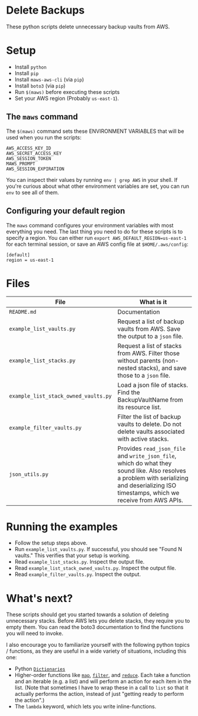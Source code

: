 # Delete Backups

These python scripts delete unnecessary backup vaults from AWS.

# Setup

- Install `python`
- Install `pip`
- Install `maws-aws-cli` (via `pip`)
- Install `boto3` (via `pip`)
- Run `$(maws)` before executing these scripts
- Set your AWS region (Probably `us-east-1`).

## The `maws` command

The `$(maws)` command sets these ENVIRONMENT VARIABLES that will be used when you run the scripts:

```
AWS_ACCESS_KEY_ID
AWS_SECRET_ACCESS_KEY
AWS_SESSION_TOKEN
MAWS_PROMPT
AWS_SESSION_EXPIRATION
```

You can inspect their values by running `env | grep AWS` in your shell. If you're curious about what other environment variables are set, you can run `env` to see all of them.

## Configuring your default region

The `maws` command configures your environment variables with most everything you need. The last thing you need to do for these scripts is to specify a region. You can either run `export AWS_DEFAULT_REGION=us-east-1` for each terminal session, or save an AWS config file at `$HOME/.aws/config`:

```
[default]
region = us-east-1
```

# Files

| File                                 | What is it                                                                                                                                                                                 |
| ------------------------------------ | ------------------------------------------------------------------------------------------------------------------------------------------------------------------------------------------ |
| `README.md`                          | Documentation                                                                                                                                                                              |
| `example_list_vaults.py`             | Request a list of backup vaults from AWS. Save the output to a `json` file.                                                                                                                |
| `example_list_stacks.py`             | Request a list of stacks from AWS. Filter those without parents (non-nested stacks), and save those to a `json` file.                                                                      |
| `example_list_stack_owned_vaults.py` | Load a json file of stacks. Find the BackupVaultName from its resource list.                                                                                                               |
| `example_filter_vaults.py`           | Filter the list of backup vaults to delete. Do not delete vaults associated with active stacks.                                                                                            |
| `json_utils.py`                      | Provides `read_json_file` and `write_json_file`, which do what they sound like. Also resolves a problem with serializing and deserializing ISO timestamps, which we receive from AWS APIs. |

# Running the examples

- Follow the setup steps above.
- Run `example_list_vaults.py`. If successful, you should see "Found N vaults." This verifies that your setup is working.
- Read `example_list_stacks.py`. Inspect the output file.
- Read `example_list_stack_owned_vaults.py`. Inspect the output file.
- Read `example_filter_vaults.py`. Inspect the output.

# What's next?

These scripts should get you started towards a solution of deleting unnecessary stacks. Before AWS lets you delete stacks, they require you to empty them. You can read the boto3 documentation to find the functions you will need to invoke.

I also encourage you to familiarize yourself with the following python topics / functions, as they are useful in a wide variety of situations, including this one:

- Python [`Dictionaries`](https://docs.python.org/3/tutorial/datastructures.html#dictionaries)
- Higher-order functions like [`map`](https://docs.python.org/3/library/functions.html#map), [`filter`](https://docs.python.org/3/library/functions.html#filter), and [`reduce`](https://docs.python.org/3/library/functools.html#functools.reduce). Each take a function and an iterable (e.g. a list) and will perform an action for each item in the list. (Note that sometimes I have to wrap these in a call to `list` so that it actually performs the action, instead of just "getting ready to perform the action".)
- The `lambda` keyword, which lets you write inline-functions.
